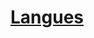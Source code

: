 ﻿---
!LinkItem
Link: languages_hd.md
NameLink: <!--NameLink-->[Langues](hd_languages.md)<!--/NameLink-->
Id: personnality_background_hd.md#langues
ParentLink: personnality_background_hd.md#personnalité-et-historique
Name: Langues
ParentName: Personnalité et Historique
Attributes: {}
---




# [Langues](hd_languages.md)



